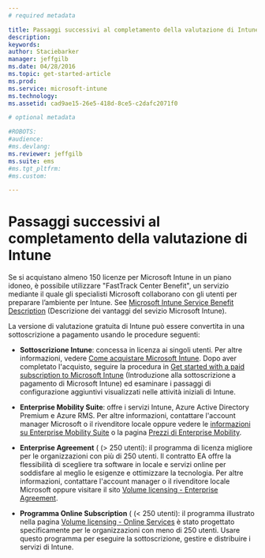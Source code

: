 ```yaml
---
# required metadata

title: Passaggi successivi al completamento della valutazione di Intune | Microsoft Intune
description:
keywords:
author: Staciebarker
manager: jeffgilb
ms.date: 04/28/2016
ms.topic: get-started-article
ms.prod:
ms.service: microsoft-intune
ms.technology:
ms.assetid: cad9ae15-26e5-418d-8ce5-c2dafc2071f0

# optional metadata

#ROBOTS:
#audience:
#ms.devlang:
ms.reviewer: jeffgilb
ms.suite: ems
#ms.tgt_pltfrm:
#ms.custom:

---
```


# Passaggi successivi al completamento della valutazione di Intune
Se si acquistano almeno 150 licenze per Microsoft Intune in un piano idoneo, è possibile utilizzare "FastTrack Center Benefit", un servizio mediante il quale gli specialisti Microsoft collaborano con gli utenti per preparare l’ambiente per Intune. See [Microsoft Intune Service Benefit Description](https://technet.microsoft.com/library/mt228265.aspx) (Descrizione dei vantaggi del sevizio Microsoft Intune).

La versione di valutazione gratuita di Intune può essere convertita in una sottoscrizione a pagamento usando le procedure seguenti:

-   **Sottoscrizione Intune**: concessa in licenza ai singoli utenti. Per altre informazioni, vedere [Come acquistare Microsoft Intune](http://www.microsoft.com/en-us/server-cloud/products/microsoft-intune/Purchasing.aspx). Dopo aver completato l'acquisto, seguire la procedura in [Get started with a paid subscription to Microsoft Intune](/intune/get-started/start-with-a-paid-subscription-to-microsoft-intune) (Introduzione alla sottoscrizione a pagamento di Microsoft Intune) ed esaminare i passaggi di configurazione aggiuntivi visualizzati nelle attività iniziali di Intune.

-   **Enterprise Mobility Suite**: offre i servizi Intune, Azure Active Directory Premium e Azure RMS. Per altre informazioni, contattare l'account manager Microsoft o il rivenditore locale oppure vedere le [informazioni su Enterprise Mobility Suite](https://www.microsoft.com/en-us/server-cloud/enterprise-mobility/overview.aspx) o la pagina [Prezzi di Enterprise Mobility](http://www.microsoft.com/en-us/server-cloud/products/enterprise-mobility-suite/Purchasing.aspx).

-   **Enterprise Agreement** ( (&gt; 250 utenti): il programma di licenza migliore per le organizzazioni con più di 250 utenti. Il contratto EA offre la flessibilità di scegliere tra software in locale e servizi online per soddisfare al meglio le esigenze e ottimizzare la tecnologia. Per altre informazioni, contattare l'account manager o il rivenditore locale Microsoft oppure visitare il sito [Volume licensing - Enterprise Agreement](http://www.microsoft.com/licensing/licensing-options/enterprise.aspx).

-   **Programma Online Subscription** ( (&lt; 250 utenti): il programma illustrato nella pagina [Volume licensing - Online Services](http://www.microsoft.com/licensing/online-services/default.aspx) è stato progettato specificamente per le organizzazioni con meno di 250 utenti. Usare questo programma per eseguire la sottoscrizione, gestire e distribuire i servizi di Intune.


<!--HONumber=May16_HO1-->


